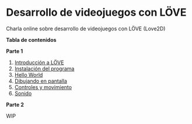 # Desarrollo de videojuegos con LÖVE

Charla online sobre desarrollo de videojuegos con LÖVE (Love2D)

**Tabla de contenidos**

**Parte 1**

1. [Introducción a LÖVE](1-introduccion.md)
2. [Instalación del programa](2-instalacion.md)
3. [Hello World](3-hello-world.md)
4. [Dibujando en pantalla](4-dibujo.md)
5. [Controles y movimiento](5-controles.md)
6. [Sonido](6-sonido.md)

**Parte 2**

WIP

